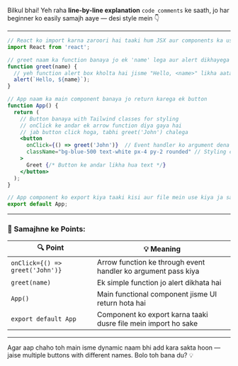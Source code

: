 Bilkul bhai! Yeh raha **line-by-line explanation** `code comments` ke saath, jo har beginner ko easily samajh aaye — desi style mein 👇

---

```jsx
// React ko import karna zaroori hai taaki hum JSX aur components ka use kar sakein
import React from 'react';

// greet naam ka function banaya jo ek 'name' lega aur alert dikhayega
function greet(name) {
  // yeh function alert box kholta hai jisme "Hello, <name>" likha aata hai
  alert(`Hello, ${name}`);
}

// App naam ka main component banaya jo return karega ek button
function App() {
  return (
    // Button banaya with Tailwind classes for styling
    // onClick ke andar ek arrow function diya gaya hai
    // jab button click hoga, tabhi greet('John') chalega
    <button 
      onClick={() => greet('John')}  // Event handler ko argument dena ho toh arrow function ka use karo
      className="bg-blue-500 text-white px-4 py-2 rounded" // Styling classes (Tailwind CSS)
    >
      Greet {/* Button ke andar likha hua text */}
    </button>
  );
}

// App component ko export kiya taaki kisi aur file mein use kiya ja sake
export default App;
```

---

### 🤔 Samajhne ke Points:

| 🔍 Point                        | 💡 Meaning                                                     |
| ------------------------------- | -------------------------------------------------------------- |
| `onClick={() => greet('John')}` | Arrow function ke through event handler ko argument pass kiya  |
| `greet(name)`                   | Ek simple function jo alert dikhata hai                        |
| `App()`                         | Main functional component jisme UI return hota hai             |
| `export default App`            | Component ko export karna taaki dusre file mein import ho sake |

---

Agar aap chaho toh main isme dynamic naam bhi add kara sakta hoon — jaise multiple buttons with different names. Bolo toh bana du? 💡
